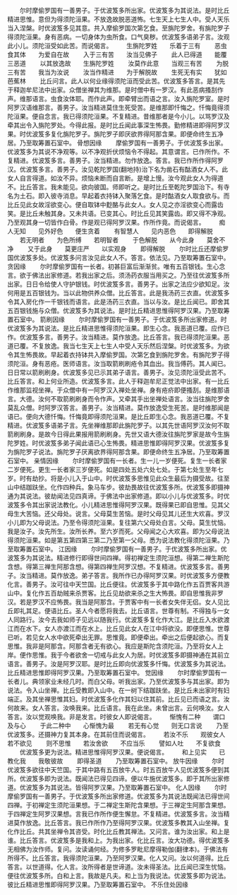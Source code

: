 <!-- { "loadSidebar": true } -->
　　尔时摩偷罗国有一善男子。于优波笈多所出家。优波笈多为其说法。是时比丘精进思惟。意但为得须陀洹果。不放逸故脱恶道怖。七生天上七生人中。受人天乐当入涅槃。时优波笈多见其意。共入摩偷罗国次第乞食。至旃陀罗舍。有旃陀罗子得须陀洹果。身有恶病。一切身体为虫所食。口气臭秽。优波笈多语弟子言。汝观此小儿。须陀洹受如此苦。而说偈言。
　　生旃陀罗姓　　乐着于三有
　　恶虫食其体　　为爱自在故
　　入于三有苦　　汝当见佛子
　　此人已得道　　能覆三恶道
　　以其放逸故　　生旃陀罗姓
　　汝莫作此意　　当观三有苦
　　为脱三有苦　　我当为汝说
　　汝当作精进　　为于解脱故
　　生死无有实　　犹如芭蕉林
　　比丘问言。此人以何业缘得须陀洹而受此苦。优波笈多答言。是其先于释迦牟尼法中出家。众僧坐禅其为维那。是时僧中有一罗汉。有此恶病搔刮作声。维那语言。虫食汝体耶。而作此声。即牵臂出而语之言。汝入旃陀罗室。是时阿罗汉语维那言。善男子。汝当精进莫住生死受苦。是维那即忏悔之。忏悔竟得须陀洹果。便自念言。我已得须陀洹果。不复精进。昔维那者是今小儿。以骂罗汉及牵其出令入旃陀罗处。今得此报。是时比丘闻此事深生怖畏。勤修精进即得阿罗汉果。时优波笈多复化旃陀罗子。旃陀罗子即厌欲界得阿那含果。即便命终生五净居。乃至取筹置石室中。
骨想因缘
　　摩偷罗国有一善男子。于优波笈多出家。优波笈多为其说不净观等。以不净观折伏烦恼令不得起。其意谓言。已作所作。不复精进。优波笈多言。善男子。汝当精进。勿作放逸。答言。我已作所作得阿罗汉。优波笈多言。善男子。汝见乾陀罗国(翻地持)治下名为凿石有酤酒女人不。此女人自言得道。如汝不异。烦恼未断而自言断。是增上慢。汝今观此女人为得道不。比丘答言。我未能见。欲向彼国。师即听之。是时比丘至乾陀罗国治下。有寺名为土石。即入彼寺消息。早起着衣持钵入聚落乞食。是时酤酒女人取食欲与。而比丘见此女故淫欲变心。便自取钵中麨酪与此女人。女人见之亦淫欲变心而露齿笑。是比丘未触其身。又未共语。已变其心。时比丘见其笑露齿。即又得不净观。乃至观其身一切皆作白骨。作是观已得阿罗汉果。作所作竟。而说偈言。
　　痴人无知　　见外好色　　便生贪着
　　有智慧人　　见内恶色　　即得解脱
　　若无明者　　为色所缚　　若明智者
　　于色解脱　　从今此身　　莫舍不净
　　又于此身　　莫更庄严　　以实观身
　　即得解脱
　　尔时比丘还摩偷罗国优波笈多处。优波笈多问言汝见此女人不。答言。依法见。乃至取筹置石室中。
贪因缘
　　尔时摩偷罗国有一长者。初甚巨富后渐渐贫。唯有五百银钱。生心念言。欲于佛法出家修道。若我出家之后。须汤药衣服当用买之。乃至往优波笈多所出家。日日令给使人守护银钱。时优波笈多言。善男子。出家之法应少欲知足。汝何用是五百银钱为。当以此物供养众僧。比丘答言。此是我汤药三衣直。优波笈多令其入房化作一千银钱而语言。此是汤药三衣直。当以与汝。是比丘闻已。即舍其五百银钱施与众僧。优波笈多为其说法。是时比丘精进思惟得阿罗汉果。乃至取筹置石室中。
箭刷因缘
　　尔时摩偷罗国有一善男子。于优波笈多所出家修道。时优波笈多为其说法。是比丘精进思惟得须陀洹果。即生心念。我恶道已覆。应作已作。优波笈多言。善男子。汝当精进。莫作放逸。比丘答言。我已得须陀洹果。恶道已覆。不复放逸。我当七生天上七生人中受人天乐然后涅槃。时优波笈多。为欲令其生怖畏故。早起着衣持钵共入摩偷罗国。次第乞食到旃陀罗舍。有旃陀罗子得须陀洹。身有恶疮。医师语言。汝当取箭刷刷疮令其血出。我当傅药。其人闻已。日日常以箭刷刷身。优波笈多见已示其弟子语言。善男子。汝见须陀洹受此苦不。比丘答言。和上何业所造。优波笈多言。此人于释迦牟尼正觉法中出家。有一比丘作维那监视坐禅。于众僧中有一阿罗汉入禅处坐禅。身有疮疥即便搔刮。是维那语言。大德。汝何不取箭刷刷身而令作声。又牵其手出坐禅处语言。汝当往旃陀罗舍莫乱众僧。时阿罗汉答言。善男子。汝当精进。莫作放逸受生死苦。是时维那闻是语已。便向大德忏悔。忏悔竟即得须陀洹果。是比丘即生心念。我恶道已覆。不复精进。优波笈多语弟子言。先坐禅维那即此旃陀罗子。以其先世语阿罗汉汝何不取箭刷刷身。是故今日得此果报用箭刷刷身。先世又语大德汝往旃陀罗家是故今生旃陀罗姓。时优波笈多弟子闻此语已心生怖畏。精进思惟即得阿罗汉果。优波笈多复为旃陀罗子说法。旃陀罗子厌离欲界得阿那含果。即便命终生五净居。乃至取筹置石室中。
亲情因缘
　　尔时摩偷罗国有一长者。生一儿一岁便死。复生一长者家二岁便死。更生一长者家三岁便死。如是四处五处六处七处。于第七处生至年七岁。时有劫抄。将是小儿入于山中。时优波笈多思惟见此众生最后为摄受故。往至山中结跏趺坐。化作四种兵。象马车步。彼劫畏故往优波笈多所。优波笈多即摄神通为其说法。彼劫闻法见四真谛。于佛法中出家修道。即以小儿与优波笈多。时优波笈多令其出家说法教化。小儿精进思惟得阿罗汉果。既得果已即自思惟。见其父母生大苦恼。还父母处。说言。父母莫生苦恼。是时父母见其儿还生大欢喜。罗汉小儿即为父母说法。乃至令得须陀洹果。复往第六父母处白言。父母。莫生忧恼。我是汝子。汝先所生。汝所长养。至六岁而死。父母闻之心大欢喜。即为父母说法得须陀洹果。如是第五第四第三第二乃至第一父母。悉为说法教化得须陀洹果。乃至取筹置石室中。
江因缘
　　尔时摩偷罗国有一善男子。于优波笈多所出家。优波笈多为其说法。精进修行即得世间四禅。得初禅定生须陀洹想。得第二禅生斯陀含想。得第三禅生阿那含想。得第四禅生阿罗汉想。不复精进。优波笈多言。善男子。汝当精进。莫作放逸。弟子答言。我所作已办得阿罗汉果。时优波笈多方便教化言。善男子。汝可往中天竺国。比丘便往。优波笈多于其中路化作五百贾客共游山中。复化作五百劫贼来杀贾客。比丘见劫欲来杀之生大怖畏。即自思惟我非罗汉。若是罗汉不应怖畏。我当是阿那含。于贾客中有一长者女失伴无侣。女人见比丘即礼其足。便语比丘。圣人今者愿将我去。比丘语言。世尊有制。不得独与一女人同路行。汝今去我如师子见远以随我行。优波笈多复化作大江。是比丘入水欲渡江而在水下。女人亦渡江而在水上。比丘见此女人在江中将欲没。即便思惟。世尊已听。若见女人水中欲死牵出无罪。思惟竟。即便牵出。牵出之后便起欲心。而复思惟。我非是阿那含。阿那含者无有欲心。我应是斯陀含须陀洹。乃至将女人上岸。便作思惟。我于今者欲舍一切戒与此女人为居。时优波笈多即摄神通在其前立语言。善男子。汝是阿罗汉耶。是时比丘即向优波笈多忏悔。优波笈多为其说法。比丘精进思惟即得阿罗汉果。乃至取筹置石室中。
觉因缘
　　尔时摩偷罗国有一长者儿。典领家业未经几时。而白父母。听我出家。乃至优波笈多与其出家。即为说法。令入山坐禅。比丘受教即入山中。在一树下结跏趺坐。是比丘未出家时有妇端正。及其坐禅思惟其妇。时优波笈多化作其妇以住其前。比丘见已而语之言。汝何故来。女人答言。汝唤我来。比丘语言。我在此坐。未曾出言。云何唤汝。女人答言。汝以觉观唤我。非是发言。时彼女人即说偈言。
　　惭愧有二种　　谓口及与心
　　于此二种中　　心惭愧为最
　　若无有心觉　　则无口言说
　　乃至优波笈多。还摄神力复其本身。在其前住而说偈言。
　　若汝不乐　　观彼女人　　若不欲见
　　则不思惟　　若汝舍欲　　不应当乐
　　譬如人吐　　不复欲食
　　优波笈多更为说法。精进思惟得阿罗汉果。便说偈言。
　　和上见实　　已教化我　　我敬彼故
　　即得圣道
　　乃至取筹置石室中。
放牛因缘
　　尔时优波笈多欲往中天竺国。于其中路有五百放牛人。时五百放牛人见优波笈多便到其所。优波笈多即为说法。既闻法已得见四谛。便以牛施优波笈多。即于其所出家修道。优波笈多为其说法。皆得阿罗汉果。乃至取筹置石室中。
化人因缘
　　尔时摩偷罗国有一善男子。于优波笈多所出家修道。优波笈多为其说法既闻法已得世间四禅。于初禅定生须陀洹果想。于二禅定生斯陀含果想。于三禅定生阿那含果想。于四禅定生阿罗汉果想。言我已作所作便生懈怠。不复精进。优波笈多言。汝当精进莫作放逸。比丘答言。我已作所作乃至得阿罗汉果。优波笈多教其入山坐禅。复化作比丘。共其坐禅令其咨受。时化比丘教其禅法。又问言。谁为汝出家。和上是谁。比丘答言。优波笈多是我和上。为我出家。化比丘言。汝大功德。得优波笈多无相佛为汝作师。复问。汝读诵何经。为修多罗毗尼摩得勒伽(翻律本)。于佛法有所得不。比丘答言。我得须陀洹果。乃至阿罗汉果。化人又问。汝以何道得。比丘答言。以世道得。化人言。汝所得者是世谛道。汝未得圣法。比丘闻已深生忧恼。便往优波笈多所。白和上言。我故是凡夫。和上当为我说法。优波笈多即为说法。彼比丘精进思惟即得阿罗汉果。乃至取筹置石室中。
不乐住处因缘
